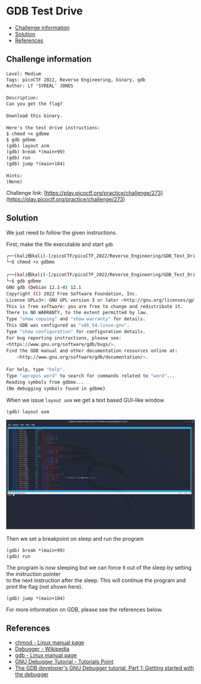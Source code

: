 # GDB Test Drive

- [Challenge information](#challenge-information)
- [Solution](#solution)
- [References](#references)

## Challenge information

```text
Level: Medium
Tags: picoCTF 2022, Reverse Engineering, binary, gdb
Author: LT 'SYREAL' JONES

Description:
Can you get the flag?

Download this binary.

Here's the test drive instructions:
$ chmod +x gdbme
$ gdb gdbme
(gdb) layout asm
(gdb) break *(main+99)
(gdb) run
(gdb) jump *(main+104)

Hints:
(None)
```

Challenge link: [https://play.picoctf.org/practice/challenge/273](https://play.picoctf.org/practice/challenge/273)

## Solution

We just need to follow the given instructions.

First, make the file executable and start `gdb`

```bash
┌──(kali㉿kali)-[/picoCTF/picoCTF_2022/Reverse_Engineering/GDB_Test_Drive]
└─$ chmod +x gdbme 

┌──(kali㉿kali)-[/picoCTF/picoCTF_2022/Reverse_Engineering/GDB_Test_Drive]
└─$ gdb gdbme      
GNU gdb (Debian 12.1-4) 12.1
Copyright (C) 2022 Free Software Foundation, Inc.
License GPLv3+: GNU GPL version 3 or later <http://gnu.org/licenses/gpl.html>
This is free software: you are free to change and redistribute it.
There is NO WARRANTY, to the extent permitted by law.
Type "show copying" and "show warranty" for details.
This GDB was configured as "x86_64-linux-gnu".
Type "show configuration" for configuration details.
For bug reporting instructions, please see:
<https://www.gnu.org/software/gdb/bugs/>.
Find the GDB manual and other documentation resources online at:
    <http://www.gnu.org/software/gdb/documentation/>.

For help, type "help".
Type "apropos word" to search for commands related to "word"...
Reading symbols from gdbme...
(No debugging symbols found in gdbme)
```

When we issue `layout asm` we get a text based GUI-like window

```text
(gdb) layout asm
```

![GDB Layout Asm View](GDB_Layout_Asm.png)

Then we set a breakpoint on sleep and run the program

```text
(gdb) break *(main+99)
(gdb) run
```

The program is now sleeping but we can force it out of the sleep by setting the instruction pointer  
to the next instruction after the sleep. This will continue the program and print the flag (not shown here).

```text
(gdb) jump *(main+104)
```

For more information on GDB, please see the references below.

## References

- [chmod - Linux manual page](https://man7.org/linux/man-pages/man1/chmod.1.html)
- [Debugger - Wikipedia](https://en.wikipedia.org/wiki/Debugger)
- [gdb - Linux manual page](https://man7.org/linux/man-pages/man1/gdb.1.html)
- [GNU Debugger Tutorial - Tutorials Point](https://www.tutorialspoint.com/gnu_debugger/index.htm)
- [The GDB developer's GNU Debugger tutorial, Part 1: Getting started with the debugger](https://developers.redhat.com/blog/2021/04/30/the-gdb-developers-gnu-debugger-tutorial-part-1-getting-started-with-the-debugger)
